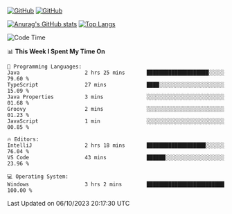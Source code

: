 [![GitHub](https://img.shields.io/github/followers/sharpxk?style=social)](https://github.com/sharpxk) [![GitHub](https://img.shields.io/github/stars/sharpxk?style=social)](https://github.com/sharpxk)

[![Anurag's GitHub stats](https://github-readme-stats-git-masterrstaa-rickstaa.vercel.app/api?username=sharpxk&hide=contribs,prs,issues&show_icons=true&theme=tokyonight)](https://github.com/anuraghazra/github-readme-stats)
[![Top Langs](https://github-readme-stats-git-masterrstaa-rickstaa.vercel.app/api/top-langs/?username=sharpxk&layout=compact&theme=tokyonight)](https://github.com/anuraghazra/github-readme-stats)

<!--START_SECTION:waka-->
![Code Time](http://img.shields.io/badge/Code%20Time-310%20hrs%2018%20mins-blue)

📊 **This Week I Spent My Time On** 

```text
💬 Programming Languages: 
Java                     2 hrs 25 mins       ████████████████████░░░░░   79.60 % 
TypeScript               27 mins             ████░░░░░░░░░░░░░░░░░░░░░   15.09 % 
Java Properties          3 mins              ░░░░░░░░░░░░░░░░░░░░░░░░░   01.68 % 
Groovy                   2 mins              ░░░░░░░░░░░░░░░░░░░░░░░░░   01.23 % 
JavaScript               1 min               ░░░░░░░░░░░░░░░░░░░░░░░░░   00.85 % 

🔥 Editors: 
IntelliJ                 2 hrs 18 mins       ███████████████████░░░░░░   76.04 % 
VS Code                  43 mins             ██████░░░░░░░░░░░░░░░░░░░   23.96 % 

💻 Operating System: 
Windows                  3 hrs 2 mins        █████████████████████████   100.00 % 
```


 Last Updated on 06/10/2023 20:17:30 UTC
<!--END_SECTION:waka-->
